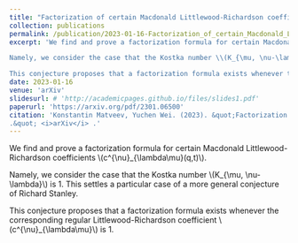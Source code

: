 ```yaml
---
title: "Factorization of certain Macdonald Littlewood-Richardson coefficients"
collection: publications
permalink: /publication/2023-01-16-Factorization_of_certain_Macdonald_Littlewood-Richardson_coefficients
excerpt: 'We find and prove a factorization formula for certain Macdonald Littlewood-Richardson coefficients \\(c^{\nu}_{\lambda\mu}(q,t)\\). 

Namely, we consider the case that the Kostka number \\(K_{\mu, \nu-\lambda}\\) is 1. This settles a particular case of a more general conjecture of Richard Stanley. 

This conjecture proposes that a factorization formula exists whenever the corresponding regular Littlewood-Richardson coefficient \\(c^{\nu}_{\lambda\mu}\\) is 1.'
date: 2023-01-16
venue: 'arXiv'
slidesurl: # 'http://academicpages.github.io/files/slides1.pdf'
paperurl: 'https://arxiv.org/pdf/2301.06500'
citation: 'Konstantin Matveev, Yuchen Wei. (2023). &quot;Factorization of certain Macdonald Littlewood-Richardson coefficients
.&quot; <i>arXiv</i> .'
---
```


We find and prove a factorization formula for certain Macdonald Littlewood-Richardson coefficients \\(c^{\nu}_{\lambda\mu}(q,t)\\).

Namely, we consider the case that the Kostka number \\(K_{\mu, \nu-\lambda}\\) is 1. This settles a particular case of a more general conjecture of Richard Stanley.

This conjecture proposes that a factorization formula exists whenever the corresponding regular Littlewood-Richardson coefficient \\(c^{\nu}_{\lambda\mu}\\) is 1.

<!--
The contents above will be part of a list of publications, if the user clicks the link for the publication than the contents of section will be rendered as a full page, allowing you to provide more information about the paper for the reader. When publications are displayed as a single page, the contents of the above "citation" field will automatically be included below this section in a smaller font.
-->
